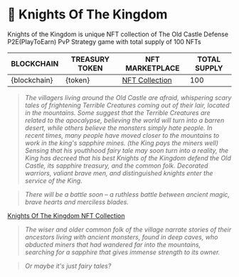 # 🏰 Knights Of The Kingdom

<div>

Knights of the Kingdom is unique NFT collection of The Old Castle Defense 
P2E(PlayToEarn) PvP Strategy game with total supply of 100 NFTs
</div>

<table class="docs-table">
  <thead>
    <tr>
      <th>BLOCKCHAIN</th>
      <th>TREASURY TOKEN</th>
      <th>NFT MARKETPLACE</th>
      <th>TOTAL SUPPLY</th>
    </tr>
  </thead>
  <tbody>
    <tr>
      <td>{blockchain}</td>
      <td>{token}</td>
      <td>
        <a href="{nft_marketplace_link}" target="_blanc" class="doc-link _knights">NFT Collection</a>
      </td>
      <td>100</td>
    </tr>
  </tbody>
</table>

<div>

> _The villagers living around the Old Castle are afraid, whispering scary tales of 
> frightening Terrible Creatures coming out of their lair, located in the mountains. 
Some suggest that the Terrible Creatures are related to the apocalypse, believing the 
> world will turn into a barren desert, while others believe the monsters simply hate 
> people. In recent times, many people have moved closer to the mountains to work in the 
> king's sapphire mines. (the King pays the miners well)
Sensing that his youthhood fairy tale may soon turn into a reality, the King has decreed 
> that his best Knights of the Kingdom defend the Old Castle, its sapphire treasury, and 
> the common folk. Decorated warriors, valiant brave men, and distinguished knights enter 
> the service of the King._ 
</div>

<div>

> _There will be a battle soon – a ruthless battle between ancient magic, brave hearts and 
> merciless blades._


</div>

<div>

<a href="{nft_marketplace_link}" target="_blanc" class="doc-link _knights">Knights Of The Kingdom NFT Collection</a>
</div>

<div>

> _The wiser and older common folk of the village narrate stories of their ancestors living 
> with ancient monsters, found in deep caves, who abducted miners that had wandered far into 
> the mountains, searching for a sapphire that gives immense strength to its owner._
</div>

<div>

> _Or maybe it's just fairy tales?_
</div>
